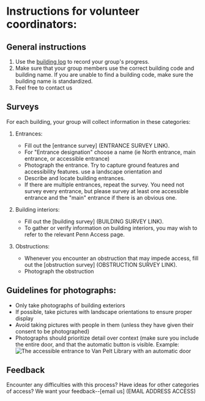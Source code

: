 # Instructions for volunteer coordinators:

## General instructions
1. Use the [building log](https://docs.google.com/spreadsheets/d/1aAa76--OkCjWWZBBI-jJrrksBfilDFSyNZQ9dVgOw8I/edit?usp=sharing) to record your group's progress.
2. Make sure that your group members use the correct building code and building name. If you are unable to find a building code, make sure the building name is standardized.
3. Feel free to contact us 

## Surveys
For each building, your group will collect information in these categories:

1. Entrances: 
	- Fill out the [entrance survey] (ENTRANCE SURVEY LINK).
	- For "Entrance designation" choose a name (ie North entrance, main entrance, or accessible entrance) 
	- Photograph the entrance. Try to capture ground features and accessibility features. use a landscape orientation and 
	- Describe and locate building entrances. 
	- If there are multiple entrances, repeat the survey. You need not survey every entrance, but please survey at least one accessible entrance and the "main" entrance if there is an obvious one.

2. Building interiors:
	- Fill out the [building survey] (BUILDING SURVEY LINK).
	- To gather or verify information on building interiors, you may wish to refer to the relevant Penn Access page.

3. Obstructions:
	- Whenever you encounter an obstruction that may impede access, fill out the [obstruction survey] (OBSTRUCTION SURVEY LINK).
	- Photograph the obstruction

## Guidelines for photographs:
- Only take photographs of building exteriors
- If possible, take pictures with landscape orientations to ensure proper display
- Avoid taking pictures with people in them (unless they have given their consent to be photographed)
- Photographs should prioritize detail over context (make sure you include the entire door, and that the automatic button is visible.
Example:
![The accessible entrance to Van Pelt Library with an automatic door]( https://services3.arcgis.com/9nfxWATFamVUTTGb/arcgis/rest/services/service_c75c8e61112e4e85ab9107f52b834f41/FeatureServer/0/6/attachments/5?token=zLIUqvzJ9i9_nX3tELKDmLeO3l4mYqOnB2_2FGldr7-FbsCOg0RLS2m1VEKHKl-cDZK-CxYaZUtHxqAfFEqHoICNXKlS_NtRuf6n8wXBJhMtSflAQVRy4k7MvpmNLjNwnOqEuwsYAwZ-NBQZeGAE11FkN8WthIOGo-OwL1Gey9_Vvpd5-q5vRugfECW-rv6EsV7g0RRycb_KdGYCQiD4yPesQt4zhfdeNHE8isMec_NB_5v1uRzKy0Otq2EpnuaZtGXomGxvcrIFD7akcpmr4UiU8mPIiAFF2ZtFtryv6Y0.)


## Feedback
Encounter any difficulties with this process? Have ideas for other categories of access? We want your feedback--[email us] (EMAIL ADDRESS ACCESS)
